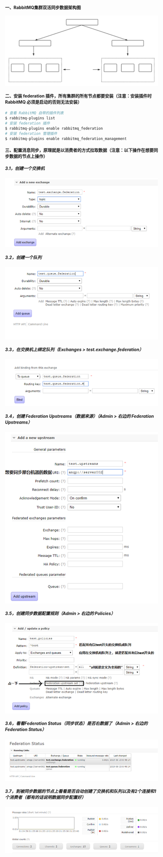 #### 一、RabbitMQ集群双活同步数据架构图
![object](https://github.com/firechiang/mq-test/blob/master/rabbitmq/image/rabbitmq-federation.svg)
#### 二、安装 federation 插件，所有集群的所有节点都要安装（注意：安装插件时 RabbitMQ 必须是启动的否则无法安装）
```bash
# 查看 RabbitMQ 自带的插件列表
$ rabbitmq-plugins list
# 安装 federation 插件
$ rabbitmq-plugins enable rabbitmq_federation
# 安装 federation 管理插件
$ rabbitmq-plugins enable rabbitmq_federation_management
```

#### 三、配置消息同步，原理就是以消费者的方式拉取数据（注意：以下操作在想要同步数据的节点上操作）
##### 3.1，创建一个交换机
![image](https://github.com/firechiang/mq-test/blob/master/rabbitmq/image/federation01.png)
##### 3.2，创建一个队列
![image](https://github.com/firechiang/mq-test/blob/master/rabbitmq/image/federation02.png)
##### 3.3，在交换机上绑定队列（Exchanges > test.exchange.federation）
![image](https://github.com/firechiang/mq-test/blob/master/rabbitmq/image/federation03.png)
##### 3.4，创建 Federation Upstreams（数据来源）（Admin > 右边的 Federation Upstreams）
![image](https://github.com/firechiang/mq-test/blob/master/rabbitmq/image/federation04.png)
##### 3.5，创建同步数据配置规则（Admin > 右边的 Policies）
![image](https://github.com/firechiang/mq-test/blob/master/rabbitmq/image/federation05.png)
##### 3.6，看看Federation Status（同步状态）是否右数据了（Admin > 右边的 Federation Status）
![image](https://github.com/firechiang/mq-test/blob/master/rabbitmq/image/federation06.png)
##### 3.7，到被同步数据的节点上看看是否自动创建了交换机和队列以及有2个连接和1个消费者（都有的话说明数据同步配置好）
![image](https://github.com/firechiang/mq-test/blob/master/rabbitmq/image/federation07.png)